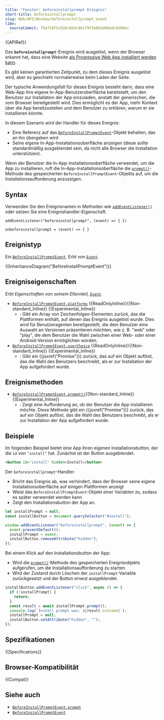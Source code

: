 ```yaml
---
title: "Fenster: beforeinstallprompt Ereignis"
short-title: beforeinstallprompt
slug: Web/API/Window/beforeinstallprompt_event
l10n:
  sourceCommit: f5e710f5c620c8d3c8b179f3b062d6bbdc8389ec
---
```


{{APIRef}}

Das **`beforeinstallprompt`**-Ereignis wird ausgelöst, wenn der Browser erkannt hat, dass eine Website [als Progressive Web App installiert werden kann](/de/docs/Web/Progressive_web_apps/Guides/Making_PWAs_installable).

Es gibt keinen garantierten Zeitpunkt, zu dem dieses Ereignis ausgelöst wird, aber es geschieht normalerweise beim Laden der Seite.

Der typische Anwendungsfall für dieses Ereignis besteht darin, dass eine Web-App ihre eigene In-App-Benutzeroberfläche bereitstellt, um den Benutzer zur Installation der App einzuladen, anstatt der generischen, die vom Browser bereitgestellt wird. Dies ermöglicht es der App, mehr Kontext über die App bereitzustellen und dem Benutzer zu erklären, warum er sie installieren könnte.

In diesem Szenario wird der Handler für dieses Ereignis:

- Eine Referenz auf das [`BeforeInstallPromptEvent`](/de/docs/Web/API/BeforeInstallPromptEvent)-Objekt behalten, das an ihn übergeben wird
- Seine eigene In-App-Installationsoberfläche anzeigen (diese sollte standardmäßig ausgeblendet sein, da nicht alle Browser die Installation unterstützen).

Wenn der Benutzer die In-App-Installationsoberfläche verwendet, um die App zu installieren, ruft die In-App-Installationsoberfläche die [`prompt()`](/de/docs/Web/API/BeforeInstallPromptEvent/prompt)-Methode des gespeicherten `BeforeInstallPromptEvent`-Objekts auf, um die Installationsaufforderung anzuzeigen.

## Syntax

Verwenden Sie den Ereignisnamen in Methoden wie [`addEventListener()`](/de/docs/Web/API/EventTarget/addEventListener) oder setzen Sie eine Ereignishandler-Eigenschaft.

```js-nolint
addEventListener("beforeinstallprompt", (event) => { })

onbeforeinstallprompt = (event) => { }
```

## Ereignistyp

Ein [`BeforeInstallPromptEvent`](/de/docs/Web/API/BeforeInstallPromptEvent). Erbt von [`Event`](/de/docs/Web/API/Event).

{{InheritanceDiagram("BeforeInstallPromptEvent")}}

## Ereigniseigenschaften

_Erbt Eigenschaften von seinem Elternteil, [`Event`](/de/docs/Web/API/Event)._

- [`BeforeInstallPromptEvent.platforms`](/de/docs/Web/API/BeforeInstallPromptEvent/platforms) {{ReadOnlyInline}}{{Non-standard_Inline}} {{Experimental_Inline}}
  - : Gibt ein Array von Zeichenfolgen-Elementen zurück, das die Plattformen enthält, auf denen das Ereignis ausgelöst wurde. Dies wird für Benutzeragenten bereitgestellt, die dem Benutzer eine Auswahl an Versionen präsentieren möchten, wie z. B. "web" oder "play", die dem Benutzer die Wahl zwischen einer Web- oder einer Android-Version ermöglichen würden.
- [`BeforeInstallPromptEvent.userChoice`](/de/docs/Web/API/BeforeInstallPromptEvent/userChoice) {{ReadOnlyInline}}{{Non-standard_Inline}} {{Experimental_Inline}}
  - : Gibt ein {{jsxref("Promise")}} zurück, das auf ein Objekt auflöst, das die Wahl des Benutzers beschreibt, als er zur Installation der App aufgefordert wurde.

## Ereignismethoden

- [`BeforeInstallPromptEvent.prompt()`](/de/docs/Web/API/BeforeInstallPromptEvent/prompt){{Non-standard_Inline}} {{Experimental_Inline}}
  - : Zeigt eine Aufforderung an, ob der Benutzer die App installieren möchte. Diese Methode gibt ein {{jsxref("Promise")}} zurück, das auf ein Objekt auflöst, das die Wahl des Benutzers beschreibt, als er zur Installation der App aufgefordert wurde.

## Beispiele

Im folgenden Beispiel bietet eine App ihren eigenen Installationsbutton, der die `id` von `"install"` hat. Zunächst ist der Button ausgeblendet.

```html
<button id="install" hidden>Install</button>
```

Der `beforeinstallprompt`-Handler:

- Bricht das Ereignis ab, was verhindert, dass der Browser seine eigene Installationsoberfläche auf einigen Plattformen anzeigt
- Weist das `BeforeInstallPromptEvent`-Objekt einer Variablen zu, sodass es später verwendet werden kann
- Zeigt den Installationsbutton der App an.

```js
let installPrompt = null;
const installButton = document.querySelector("#install");

window.addEventListener("beforeinstallprompt", (event) => {
  event.preventDefault();
  installPrompt = event;
  installButton.removeAttribute("hidden");
});
```

Bei einem Klick auf den Installationsbutton der App:

- Wird die [`prompt()`](/de/docs/Web/API/BeforeInstallPromptEvent/prompt)-Methode des gespeicherten Ereignisobjekts aufgerufen, um die Installationsaufforderung zu starten.
- Wird der Zustand durch Löschen der `installPrompt`-Variable zurückgesetzt und der Button erneut ausgeblendet.

```js
installButton.addEventListener("click", async () => {
  if (!installPrompt) {
    return;
  }
  const result = await installPrompt.prompt();
  console.log(`Install prompt was: ${result.outcome}`);
  installPrompt = null;
  installButton.setAttribute("hidden", "");
});
```

## Spezifikationen

{{Specifications}}

## Browser-Kompatibilität

{{Compat}}

## Siehe auch

- [`BeforeInstallPromptEvent.prompt`](/de/docs/Web/API/BeforeInstallPromptEvent/prompt)
- [`BeforeInstallPromptEvent`](/de/docs/Web/API/BeforeInstallPromptEvent)
